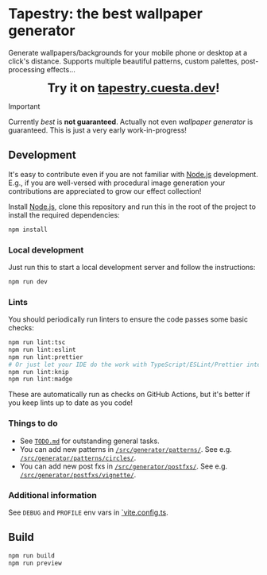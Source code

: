 # Tapestry: the best wallpaper generator

Generate wallpapers/backgrounds for your mobile phone or desktop at a click's distance. Supports multiple beautiful
patterns, custom palettes, post-processing effects...

<div align="center" style="font-size:24px; text-decoration:none; font-weight:bold;">
  Try it on <a href="https://tapestry.cuesta.dev">tapestry.cuesta.dev</a>!
</div>

> [!IMPORTANT]
> Currently _best_ is **not guaranteed**. Actually not even _wallpaper generator_ is guaranteed. This is just a very
> early work-in-progress!

## Development

It's easy to contribute even if you are not familiar with [Node.js](https://nodejs.org) development. E.g., if you are
well-versed with procedural image generation your contributions are appreciated to grow our effect collection!

Install [Node.js](https://nodejs.org), clone this repository and run this in the root of the project to install the
required dependencies:

```sh
npm install
```

### Local development

Just run this to start a local development server and follow the instructions:

```sh
npm run dev
```

### Lints

You should periodically run linters to ensure the code passes some basic checks:

```sh
npm run lint:tsc
npm run lint:eslint
npm run lint:prettier
# Or just let your IDE do the work with TypeScript/ESLint/Prettier integrations
npm run lint:knip
npm run lint:madge
```

These are automatically run as checks on GitHub Actions, but it's better if you keep lints up to date as you code!

### Things to do

- See [`TODO.md`](TODO.md) for outstanding general tasks.
- You can add new patterns in [`/src/generator/patterns/`](./src/generator/patterns/). See e.g.
  [`/src/generator/patterns/circles/`](./src/generator/patterns/circles/).
- You can add new post fxs in [`/src/generator/postfxs/`](./src/generator/postfxs/). See e.g.
  [`/src/generator/postfxs/vignette/`](./src/generator/postfxs/vignette/).

### Additional information

See `DEBUG` and `PROFILE` env vars in [`vite.config.ts](./vite.config.ts).

## Build

```sh
npm run build
npm run preview
```

